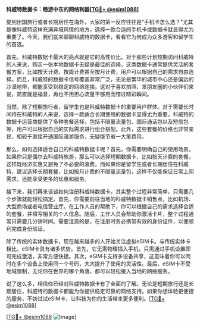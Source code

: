 **科威特数据卡：畅游中东的网络利器[[TG💪+ @esim1088](https://t.me/s/esim1088)]**

提到出国旅行或者长期居住在海外，大家的第一反应往往是“手机卡怎么选？”尤其是像科威特这样充满异域风情的地方，选择一款合适的手机卡或数据卡就显得尤为重要了。今天，我们就来聊聊科威特的数据卡，看看它为何成为众多游客和留学生的首选。

首先，科威特数据卡最大的亮点就是它的高性价比。对于那些计划短期访问科威特的人来说，购买一张本地数据卡无疑是最佳的选择。这类数据卡通常提供灵活的套餐方案，比如按天计费、按周计费甚至按月计费，用户可以根据自己的需求自由选择。而且，科威特的数据卡信号覆盖非常广泛，无论是繁华的城市中心还是偏远的沙漠地带，都能享受到稳定的网络连接。这对于喜欢拍照、发朋友圈的小伙伴们来说，简直就是福音，再也不用担心流量不够用而错过精彩瞬间。

当然，除了短期旅行者，留学生也是科威特数据卡的重要用户群体。对于需要长时间待在科威特的人来说，选择一款适合长期使用的数据卡显得尤为重要。科威特的数据卡运营商提供了多种套餐选择，包括不限量流量包、国际通话包以及短信包等，用户可以根据自己的实际需求进行组合搭配。此外，这些套餐的价格也非常亲民，相较于直接开通国际漫游服务，无疑能节省一大笔费用。

那么，如何选择适合自己的科威特数据卡呢？首先，你需要明确自己的使用场景。如果你只是偶尔去科威特旅游，那么可以选择短期数据卡，比如按天计费的套餐，这样既经济实惠又避免了不必要的浪费。而如果你是留学生或者长期居住在科威特，建议选择长期套餐，比如按月计费的不限量流量包，这样不仅能保证日常上网需求，还能享受更多的优惠和服务。

接下来，我们再来谈谈如何注册科威特数据卡。其实整个过程非常简单，只需要几个步骤就能轻松搞定。首先，你需要前往当地的科威特数据卡销售点，比如机场、大型商场或者电信营业厅。在工作人员的帮助下，你可以根据自己的需求选择合适的套餐，并填写相关的个人信息。随后，工作人员会帮助你激活卡片，整个过程通常只需要几分钟时间。需要注意的是，在注册时务必携带有效的身份证件，以便顺利完成身份验证。

除了传统的实体数据卡，现在越来越多的人开始关注虚拟eSIM卡。与传统实体卡相比，eSIM卡具有诸多优势。首先，它无需物理插入手机，只需通过手机设置即可完成激活，非常方便快捷。其次，eSIM卡支持多设备共享，这意味着你可以同时在多个设备上使用同一个号码，大大提升了使用的灵活性。最后，eSIM卡不受地域限制，无论你在世界的哪个角落，都可以轻松接入当地的网络服务。

说了这么多，相信你已经对科威特数据卡有了全面的了解。无论是短期旅行还是长期居住，科威特的数据卡都能为你提供稳定可靠的网络支持。如果你想体验更便捷的服务，不妨试试eSIM卡，让科技为你的生活带来更多便利。[[TG💪+ @esim1088](https://t.me/s/esim1088)]

[[TG💪+ @esim1088](https://t.me/s/esim1088) ![Image](https://i.postimg.cc/4NQfJmqS/Snipaste-2025-05-13-00-14-12.png)]